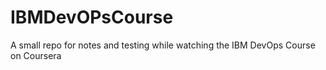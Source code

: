 # IBMDevOPsCourse
 A small repo for notes and testing while watching the IBM DevOps Course on Coursera
